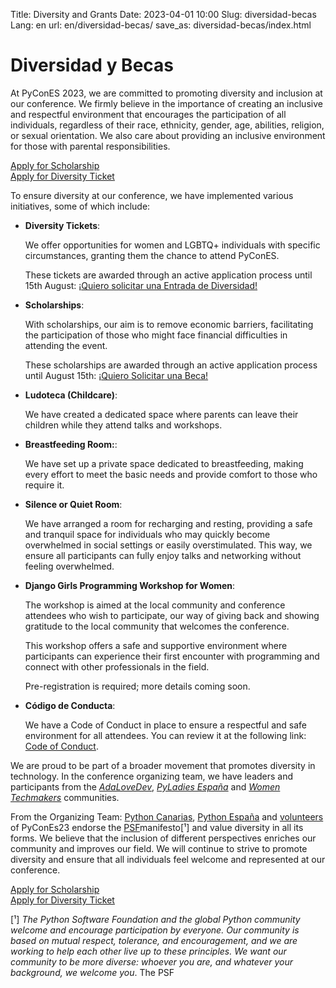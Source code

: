 Title: Diversity and Grants
Date: 2023-04-01 10:00
Slug: diversidad-becas
Lang: en
url: en/diversidad-becas/
save_as: diversidad-becas/index.html


# Diversidad y Becas

At PyConES 2023, we are committed to promoting diversity and inclusion at our conference. We firmly believe in the importance of creating an inclusive and respectful environment that encourages the participation of all individuals, regardless of their race, ethnicity, gender, age, abilities, religion, or sexual orientation. We also care about providing an inclusive environment for those with parental responsibilities.

<div class="button-container">
    <div class="center-buttons">
      <a href="https://forms.gle/bW7iPDeAYypHx1pF9" class="button-becas">Apply for Scholarship</a>
    </div>
    <div class="center-buttons">
      <a href="https://forms.gle/dAtJyaBGVAYa6mou5" class="button-becas">Apply for Diversity Ticket</a>
    </div>
</div>

To ensure diversity at our conference, we have implemented various initiatives, some of which include:


* **Diversity Tickets**: 
  
    We offer opportunities for women and LGBTQ+ individuals with specific circumstances, granting them the chance to attend PyConES.  
    
    These tickets are awarded through an active application process until 15th August: [¡Quiero solicitar una Entrada de Diversidad!](https://forms.gle/dAtJyaBGVAYa6mou5)


* **Scholarships**: 
    
    With scholarships, our aim is to remove economic barriers, facilitating the participation of those who might face financial difficulties in attending the event. 
    
    These scholarships are awarded through an active application process until August 15th: [¡Quiero Solicitar una Beca!](https://forms.gle/bW7iPDeAYypHx1pF9)


* **Ludoteca (Childcare)**: 
    
    We have created a dedicated space where parents can leave their children while they attend talks and workshops.

* **Breastfeeding Room:**:
    
    We have set up a private space dedicated to breastfeeding, making every effort to meet the basic needs and provide comfort to those who require it.

* **Silence or Quiet Room**:

    We have arranged a room for recharging and resting, providing a safe and tranquil space for individuals who may quickly become overwhelmed in social settings or easily overstimulated. This way, we ensure all participants can fully enjoy talks and networking without feeling overwhelmed.

		
* **Django Girls Programming Workshop for Women**: 
  
    The workshop is aimed at the local community and conference attendees who wish to participate, our way of giving back and showing gratitude to the local community that welcomes the conference.
    
    This workshop offers a safe and supportive environment where participants can experience their first encounter with programming and connect with other professionals in the field.
    
    Pre-registration is required; more details coming soon.

* **Código de Conducta**: 

    We have a Code of Conduct in place to ensure a respectful and safe environment for all attendees. You can review it at the following link: [Code of Conduct](https://2023.es.pycon.org/codigo_conducta/). 


We are proud to be part of a broader movement that promotes diversity in technology. In the conference organizing team, we have leaders and participants from the  *[AdaLoveDev](https://twitter.com/adalovedev)*, *[PyLadies España](https://twitter.com/PyLadiesES)* and *[Women Techmakers](https://twitter.com/wtmbcn)* communities.

From the Organizing Team: [Python Canarias](https://pythoncanarias.es/), [Python España](https://es.python.org/) and [volunteers]() of PyConEs23 endorse the [PSF]()manifesto[¹] and value diversity in all its forms. We believe that the inclusion of different perspectives enriches our community and improves our field. We will continue to strive to promote diversity and ensure that all individuals feel welcome and represented at our conference.


<div class="button-container">
    <div class="center-buttons">
      <a href="https://forms.gle/bW7iPDeAYypHx1pF9" class="button-becas">Apply for Scholarship</a>
    </div>
    <div class="center-buttons">
      <a href="https://forms.gle/dAtJyaBGVAYa6mou5" class="button-becas">Apply for Diversity Ticket</a>
    </div>
</div>


[¹] *The Python Software Foundation and the global Python community welcome and encourage participation by everyone. Our community is based on mutual respect, tolerance, and encouragement, and we are working to help each other live up to these principles. We want our community to be more diverse: whoever you are, and whatever your background, we welcome you*. 
The PSF